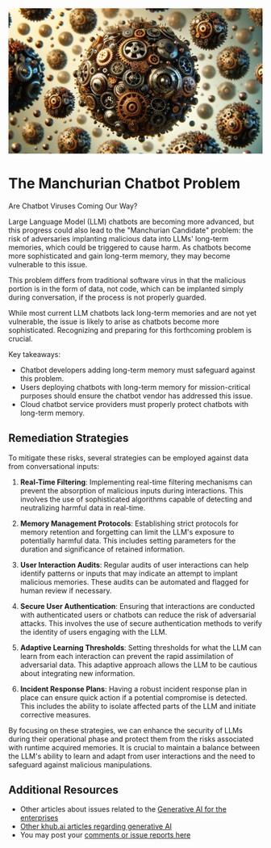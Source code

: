 <banner class="page-header" role="banner">
  <img src="../assets/images/virus.webp" alt="Banner Image" style="">
</banner>

# The Manchurian Chatbot Problem

Are Chatbot Viruses Coming Our Way?

Large Language Model (LLM) chatbots are becoming more advanced, but this progress could also lead to the "Manchurian Candidate" problem: the risk of adversaries implanting malicious data into LLMs' long-term memories, which could be triggered to cause harm. As chatbots become more sophisticated and gain long-term memory, they may become vulnerable to this issue. 

This problem differs from traditional software virus in that the malicious portion is in the form of data, not code, which can be implanted simply during conversation, if the process is not properly guarded.

While most current LLM chatbots lack long-term memories and are not yet vulnerable, the issue is likely to arise as chatbots become more sophisticated. Recognizing and preparing for this forthcoming problem is crucial.

Key takeaways:

- Chatbot developers adding long-term memory must safeguard against this problem.
- Users deploying chatbots with long-term memory for mission-critical purposes should ensure the chatbot vendor has addressed this issue.
- Cloud chatbot service providers must properly protect chatbots with long-term memory.

## Remediation Strategies

To mitigate these risks, several strategies can be employed against data from conversational inputs:

1. **Real-Time Filtering**: Implementing real-time filtering mechanisms can prevent the absorption of malicious inputs during interactions. This involves the use of sophisticated algorithms capable of detecting and neutralizing harmful data in real-time.

2. **Memory Management Protocols**: Establishing strict protocols for memory retention and forgetting can limit the LLM's exposure to potentially harmful data. This includes setting parameters for the duration and significance of retained information.

3. **User Interaction Audits**: Regular audits of user interactions can help identify patterns or inputs that may indicate an attempt to implant malicious memories. These audits can be automated and flagged for human review if necessary.

4. **Secure User Authentication**: Ensuring that interactions are conducted with authenticated users or chatbots can reduce the risk of adversarial attacks. This involves the use of secure authentication methods to verify the identity of users engaging with the LLM.

5. **Adaptive Learning Thresholds**: Setting thresholds for what the LLM can learn from each interaction can prevent the rapid assimilation of adversarial data. This adaptive approach allows the LLM to be cautious about integrating new information.

6. **Incident Response Plans**: Having a robust incident response plan in place can ensure quick action if a potential compromise is detected. This includes the ability to isolate affected parts of the LLM and initiate corrective measures.

By focusing on these strategies, we can enhance the security of LLMs during their operational phase and protect them from the risks associated with runtime acquired memories. It is crucial to maintain a balance between the LLM's ability to learn and adapt from user interactions and the need to safeguard against malicious manipulations.

## Additional Resources

- Other articles about issues related to the [Generative AI for the enterprises](https://kaihuchen.github.io/articles/#enterprise)
- [Other khub.ai articles regarding generative AI](https://kaihuchen.github.io/articles/)
- You may post your [comments or issue reports here](https://github.com/kaihuchen/articles/issues)



<!-- <banner class="page-header" role="banner">
  <img src="../assets/images/brainstorming.webp" alt="Banner Image">
</banner> -->
